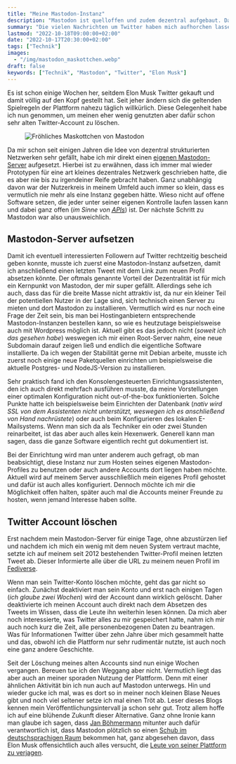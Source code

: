 ```yaml
---
title: "Meine Mastodon-Instanz"
description: "Mastodon ist quelloffen und zudem dezentral aufgebaut. Daher habe ich mir meine eigene Instanz eingerichtet. Twitter zerlegt sich gerade sowieso selber."
summary: "Die vielen Nachrichten um Twitter haben mich aufhorchen lassen. Ich habe mir eine eigene Mastodon-Instanz eingerichtet und meine ersten Schritte in dieser neuen Welt gemacht. Auf Twitter bin ich auch nicht mehr."
lastmod: "2022-10-18T09:00:00+02:00"
date: "2022-10-17T20:30:00+02:00"
tags: ["Technik"]
images:
  - "/img/mastodon_maskottchen.webp"
draft: false
keywords: ["Technik", "Mastodon", "Twitter", "Elon Musk"]
---
```


Es ist schon einige Wochen her, seitdem Elon Musk Twitter gekauft und damit
völlig auf den Kopf gestellt hat. Seit jeher ändern sich die geltenden
Spielregeln der Plattform nahezu täglich willkürlich. Diese Gelegenheit
habe ich nun genommen, um meinen eher wenig genutzten aber dafür schon
sehr alten Twitter-Account zu löschen.

<figure class="left col4" style="border:none">
    <img
        alt="Fröhliches Maskottchen von Mastodon"
        srcset="/img/mastodon_maskottchen.webp"
        src="/img/mastodon_maskottchen.webp"
        />
</figure>

Da mir schon seit einigen Jahren die Idee von dezentral strukturierten
Netzwerken sehr gefällt, habe ich mir direkt einen [eigenen Mastodon-Server](https://mastodon.mariustimmer.de/@timmer)
aufgesetzt. Hierbei ist zu erwähnen, dass ich immer mal wieder Prototypen
für eine art kleines dezentrales Netzwerk geschrieben hatte, die es aber
nie bis zu irgendeiner Reife gebracht haben. Ganz unabhängig davon war
der Nutzerkreis in meinem Umfeld auch immer so klein, dass es vermutlich
nie mehr als eine Instanz gegeben hätte. Wieso nicht auf offene Software
setzen, die jeder unter seiner eigenen Kontrolle laufen lassen kann und
dabei ganz offen (_im Sinne von [<abbr title="Application programming Interface">APIs</abbr>](https://de.wikipedia.org/wiki/Programmierschnittstelle)_)
ist. Der nächste Schritt zu Mastodon war also unausweichlich.


Mastodon-Server aufsetzen
-------------------------
Damit ich eventuell interessierten Followern auf Twitter rechtzeitig bescheid
geben konnte, musste ich zuerst eine Mastodon-Instanz aufsetzen, damit ich
anschließend einen letzten Tweet mit dem Link zum neuen Profil absetzen könnte.
Der oftmals genannte Vorteil der Dezentralität ist für mich ein Kernpunkt
von Mastodon, der mir super gefällt. Allerdings sehe ich auch, dass das für
die breite Masse nicht attraktiv ist, da nur ein kleiner Teil der potentiellen
Nutzer in der Lage sind, sich technisch einen Server zu mieten und dort
Mastodon zu installieren. Vermutlich wird es nur noch eine Frage der Zeit
sein, bis man bei Hostinganbietern entsprechende Mastodon-Instanzen bestellen
kann, so wie es heutzutage beispielsweise auch mit Wordpress möglich ist.
Aktuell gibt es das jedoch nicht (_soweit ich das gesehen habe_) weswegen
ich mir einen Root-Server nahm, eine neue Subdomain darauf zeigen ließ und
endlich die eigentliche Software installierte.
Da ich wegen der Stabilität gerne mit Debian arbeite, musste ich zuerst noch
einige neue Paketquellen einrichten um beispielsweise die aktuelle Postgres-
und NodeJS-Version zu installieren.

Sehr praktisch fand ich den Konsolengesteuerten Einrichtungsassistenten,
den ich auch direkt mehrfach ausführen musste, da meine Vorstellungen einer
optimalen Konfiguration nicht out-of-the-box funktionierten. Solche Punkte
hatte ich beispielsweise beim Einrichten der Datenbank (_nativ wird SSL von
dem Assistenten nicht unterstützt, weswegen ich es anschließend von Hand
nachrüstete_) oder auch beim Konfigurieren des lokalen E-Mailsystems.
Wenn man sich da als Techniker ein oder zwei Stunden reinarbeitet,
ist das aber auch alles kein Hexenwerk. Generell kann man sagen, dass die
ganze Software eigentlich recht gut dokumentiert ist.

Bei der Einrichtung wird man unter anderem auch gefragt, ob man beabsichtigt,
diese Instanz nur zum Hosten seines eigenen Mastodon-Profiles zu benutzen
oder auch andere Accounts dort liegen haben möchte. Aktuell wird auf meinem
Server ausschließlich mein eigenes Profil gehostet und dafür ist auch alles
konfiguriert. Dennoch möchte ich mir die Möglichkeit offen halten, später
auch mal die Accounts meiner Freunde zu hosten, wenn jemand Interesse haben
sollte.


Twitter Account löschen
-----------------------
Erst nachdem mein Mastodon-Server für einige Tage, ohne abzustürzen lief und
nachdem ich mich ein wenig mit dem neuen System vertraut machte, setzte ich
auf meinem seit 2012 bestehenden Twitter-Profil meinen letzten Tweet ab.
Dieser Informierte alle über die URL zu meinem neuen Profil im
[Fediverse](https://t3n.de/news/fediverse-erklaert-mastodon-activitypub-peertube-1513573/).

Wenn man sein Twitter-Konto löschen möchte, geht das gar nicht so einfach.
Zunächst deaktiviert man sein Konto und erst nach einigen Tagen (_ich glaube
zwei Wochen_) wird der Account dann wirklich gelöscht. Daher deaktivierte
ich meinen Account auch direkt nach dem Absetzen des Tweets im Wissen, dass
die Leute ihn weiterhin lesen können. Da mich aber noch interessierte, was
Twitter alles zu mir gespeichert hatte, nahm ich mir auch noch kurz die Zeit,
alle personenbezogenen Daten zu beantragen. Was für Informationen Twitter
über zehn Jahre über mich gesammelt hatte und das, obwohl ich die Plattform
nur sehr rudimentär nutzte, ist auch noch eine ganz andere Geschichte.


Seit der Löschung meines alten Accounts sind nun einige Wochen vergangen.
Bereuen tue ich den Weggang aber nicht. Vermutlich liegt das aber auch an
meiner sporaden Nutzung der Plattform. Denn mit einer ähnlichen Aktivität
bin ich nun auch auf Mastodon unterwegs. Hin und wieder gucke ich mal, was
es dort so in meiner noch kleinen Blase Neues gibt und noch viel seltener
setze ich mal einen Tröt ab. Leser dieses Blogs kennen mein
Veröffentlichungsintervall ja schon sehr gut. Trotz allem hoffe ich auf eine
blühende Zukunft dieser Alternative. Ganz ohne Ironie kann man glaube ich
sagen, dass [Jan Böhmermann](https://edi.social/@janboehm) mitunter auch
dafür verantwortlich ist, dass Mastodon plötzlich so einen
[Schub im deutschsprachigen Raum](https://www.zeit.de/2022/52/mastodon-twitter-alternative-plattform-dezentral?utm_referrer=https%3A%2F%2Fwww.google.com%2F) bekommen hat,
ganz abgesehen davon, dass Elon Musk offensichtlich auch alles versucht,
die [Leute von seiner Plattform zu verjagen](https://www.tagesschau.de/ausland/amerika/twitter-sperre-journalisten-101.html).
